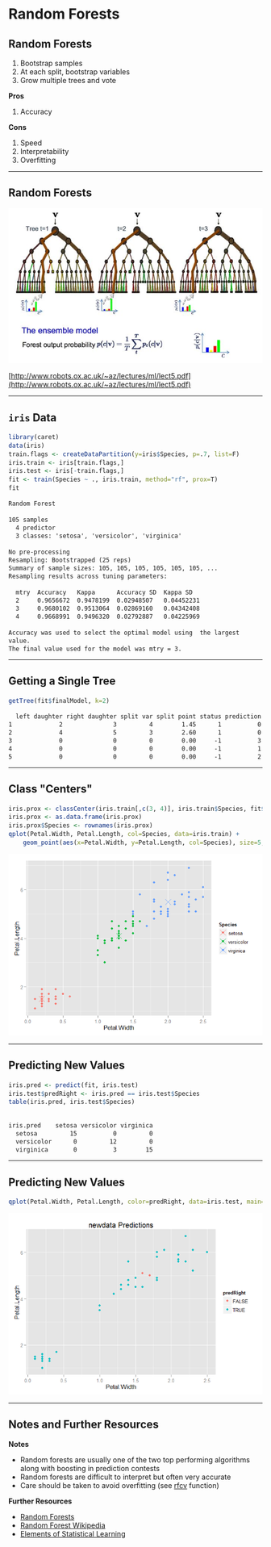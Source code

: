 # Random Forests



## Random Forests

1. Bootstrap samples
2. At each split, bootstrap variables
3. Grow multiple trees and vote

**Pros**

1. Accuracy

**Cons**

1. Speed
2. Interpretability
3. Overfitting

---

## Random Forests

![](rforest.JPG)

[http://www.robots.ox.ac.uk/~az/lectures/ml/lect5.pdf](http://www.robots.ox.ac.uk/~az/lectures/ml/lect5.pdf)

---

## `iris` Data


```r
library(caret)
data(iris)
train.flags <- createDataPartition(y=iris$Species, p=.7, list=F)
iris.train <- iris[train.flags,]
iris.test <- iris[-train.flags,]
fit <- train(Species ~ ., iris.train, method="rf", prox=T)
fit
```

```
Random Forest 

105 samples
  4 predictor
  3 classes: 'setosa', 'versicolor', 'virginica' 

No pre-processing
Resampling: Bootstrapped (25 reps) 
Summary of sample sizes: 105, 105, 105, 105, 105, 105, ... 
Resampling results across tuning parameters:

  mtry  Accuracy   Kappa      Accuracy SD  Kappa SD  
  2     0.9656672  0.9478199  0.02948507   0.04452231
  3     0.9680102  0.9513064  0.02869160   0.04342408
  4     0.9668991  0.9496320  0.02792887   0.04225969

Accuracy was used to select the optimal model using  the largest value.
The final value used for the model was mtry = 3. 
```

---

## Getting a Single Tree


```r
getTree(fit$finalModel, k=2)
```

```
  left daughter right daughter split var split point status prediction
1             2              3         4        1.45      1          0
2             4              5         3        2.60      1          0
3             0              0         0        0.00     -1          3
4             0              0         0        0.00     -1          1
5             0              0         0        0.00     -1          2
```

---

## Class "Centers"


```r
iris.prox <- classCenter(iris.train[,c(3, 4)], iris.train$Species, fit$finalModel$prox)
iris.prox <- as.data.frame(iris.prox)
iris.prox$Species <- rownames(iris.prox)
qplot(Petal.Width, Petal.Length, col=Species, data=iris.train) +
    geom_point(aes(x=Petal.Width, y=Petal.Length, col=Species), size=5, shape=4, data=iris.prox)
```

<div class="rimage center"><img src="fig/unnamed-chunk-3-1.png" title="" alt="" class="plot" /></div>

---

## Predicting New Values


```r
iris.pred <- predict(fit, iris.test)
iris.test$predRight <- iris.pred == iris.test$Species
table(iris.pred, iris.test$Species)
```

```
            
iris.pred    setosa versicolor virginica
  setosa         15          0         0
  versicolor      0         12         0
  virginica       0          3        15
```

---

## Predicting New Values


```r
qplot(Petal.Width, Petal.Length, color=predRight, data=iris.test, main="newdata Predictions")
```

<div class="rimage center"><img src="fig/unnamed-chunk-5-1.png" title="" alt="" class="plot" /></div>

---

## Notes and Further Resources

**Notes**

- Random forests are usually one of the two top performing algorithms along with boosting in prediction contests
- Random forests are difficult to interpret but often very accurate
- Care should be taken to avoid overfitting (see [rfcv](https://cran.r-project.org/web/packages/randomForest/randomForest.pdf) function)

**Further Resources**

- [Random Forests](http://www.stat.berkeley.edu/~breiman/RandomForests/cc_home.htm)
- [Random Forest Wikipedia](https://en.wikipedia.org/wiki/Random_forest)
- [Elements of Statistical Learning](http://statweb.stanford.edu/~tibs/ElemStatLearn/)
